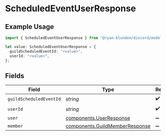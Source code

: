 # ScheduledEventUserResponse

## Example Usage

```typescript
import { ScheduledEventUserResponse } from "@ryan-blunden/discord/models/components";

let value: ScheduledEventUserResponse = {
  guildScheduledEventId: "<value>",
  userId: "<value>",
};
```

## Fields

| Field                                                                            | Type                                                                             | Required                                                                         | Description                                                                      |
| -------------------------------------------------------------------------------- | -------------------------------------------------------------------------------- | -------------------------------------------------------------------------------- | -------------------------------------------------------------------------------- |
| `guildScheduledEventId`                                                          | *string*                                                                         | :heavy_check_mark:                                                               | N/A                                                                              |
| `userId`                                                                         | *string*                                                                         | :heavy_check_mark:                                                               | N/A                                                                              |
| `user`                                                                           | [components.UserResponse](../../models/components/userresponse.md)               | :heavy_minus_sign:                                                               | N/A                                                                              |
| `member`                                                                         | [components.GuildMemberResponse](../../models/components/guildmemberresponse.md) | :heavy_minus_sign:                                                               | N/A                                                                              |